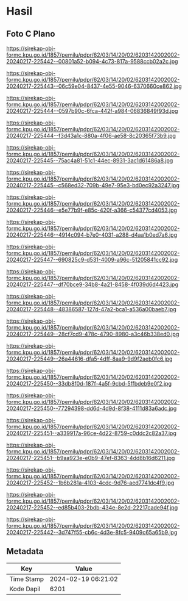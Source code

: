 # Hasil

## Foto C Plano

https://sirekap-obj-formc.kpu.go.id/1857/pemilu/pdpr/62/03/14/20/02/6203142002002-20240217-225442--00801a52-b094-4c73-817a-9588ccb02a2c.jpg

https://sirekap-obj-formc.kpu.go.id/1857/pemilu/pdpr/62/03/14/20/02/6203142002002-20240217-225443--06c59e04-8437-4e55-9046-6370660ce862.jpg

https://sirekap-obj-formc.kpu.go.id/1857/pemilu/pdpr/62/03/14/20/02/6203142002002-20240217-225444--0597b90c-6fca-442f-a984-06836849f93d.jpg

https://sirekap-obj-formc.kpu.go.id/1857/pemilu/pdpr/62/03/14/20/02/6203142002002-20240217-225444--f3d43a1c-880a-4f06-ae58-8c20365f73b9.jpg

https://sirekap-obj-formc.kpu.go.id/1857/pemilu/pdpr/62/03/14/20/02/6203142002002-20240217-225445--75ac4a81-51c1-44ec-8931-3ac1d61486a8.jpg

https://sirekap-obj-formc.kpu.go.id/1857/pemilu/pdpr/62/03/14/20/02/6203142002002-20240217-225445--c568ed32-709b-49e7-95e3-bd0ec92a3247.jpg

https://sirekap-obj-formc.kpu.go.id/1857/pemilu/pdpr/62/03/14/20/02/6203142002002-20240217-225446--e5e77b9f-e85c-420f-a366-c54377cd4053.jpg

https://sirekap-obj-formc.kpu.go.id/1857/pemilu/pdpr/62/03/14/20/02/6203142002002-20240217-225446--4914c094-b7e0-4031-a288-d4aa1b0ed7a6.jpg

https://sirekap-obj-formc.kpu.go.id/1857/pemilu/pdpr/62/03/14/20/02/6203142002002-20240217-225447--690825c9-d531-4009-a96c-51205841cc92.jpg

https://sirekap-obj-formc.kpu.go.id/1857/pemilu/pdpr/62/03/14/20/02/6203142002002-20240217-225447--df70bce9-34b8-4a21-8458-4f039d6d4423.jpg

https://sirekap-obj-formc.kpu.go.id/1857/pemilu/pdpr/62/03/14/20/02/6203142002002-20240217-225448--48386587-127d-47a2-bca1-a536a00baeb7.jpg

https://sirekap-obj-formc.kpu.go.id/1857/pemilu/pdpr/62/03/14/20/02/6203142002002-20240217-225449--28cf7cd9-478c-4790-8980-a3c46b338ed0.jpg

https://sirekap-obj-formc.kpu.go.id/1857/pemilu/pdpr/62/03/14/20/02/6203142002002-20240217-225449--26a44616-dfa5-4dff-8aa9-9d9f2aeb0fc6.jpg

https://sirekap-obj-formc.kpu.go.id/1857/pemilu/pdpr/62/03/14/20/02/6203142002002-20240217-225450--33db8f0d-187f-4a5f-9cbd-5ffbdeb9e0f2.jpg

https://sirekap-obj-formc.kpu.go.id/1857/pemilu/pdpr/62/03/14/20/02/6203142002002-20240217-225450--77294398-dd6d-4d9d-8f38-4111d83a6adc.jpg

https://sirekap-obj-formc.kpu.go.id/1857/pemilu/pdpr/62/03/14/20/02/6203142002002-20240217-225451--a339917a-96ce-4d22-8759-c0ddc2c82a37.jpg

https://sirekap-obj-formc.kpu.go.id/1857/pemilu/pdpr/62/03/14/20/02/6203142002002-20240217-225451--b9aa923e-e0b9-47ef-8363-4dd8b16d6211.jpg

https://sirekap-obj-formc.kpu.go.id/1857/pemilu/pdpr/62/03/14/20/02/6203142002002-20240217-225452--1b6b281a-4103-4cdc-9d76-aed7741dc4f9.jpg

https://sirekap-obj-formc.kpu.go.id/1857/pemilu/pdpr/62/03/14/20/02/6203142002002-20240217-225452--ed85b403-2bdb-434e-8e2d-22217cade94f.jpg

https://sirekap-obj-formc.kpu.go.id/1857/pemilu/pdpr/62/03/14/20/02/6203142002002-20240217-225442--3d747f55-cb6c-4d3e-8fc5-9409c65a65b9.jpg


## Metadata

| Key        | Value               |
| ---------- | ------------------- |
| Time Stamp | 2024-02-19 06:21:02 |
| Kode Dapil | 6201                |



